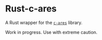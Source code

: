 Rust-c-ares
===========

A Rust wrapper for the [`c-ares`](http://c-ares.haxx.se/) library.

Work in progress.  Use with extreme caution.
